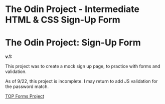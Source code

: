 <h1>The Odin Project - Intermediate HTML & CSS Sign-Up Form</h1>


<h1>The Odin Project: Sign-Up Form</h1>
<p><b>v.1:</b></p>
<p>This project was to create a mock sign up page, to practice with forms and validation.</p>
<p>As of 9/22, this project is incomplete. I may return to add JS validation for the password match.</p>

<a href="https://www.theodinproject.com/lessons/node-path-intermediate-html-and-css-sign-up-form">TOP Forms Project</a>

